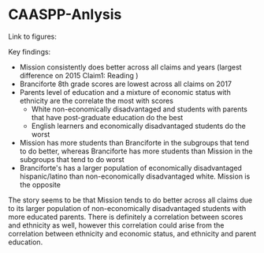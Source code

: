 # CAASPP-Anlysis

Link to figures: 

Key findings:

* Mission consistently does better across all claims and years (largest difference on 2015 Claim1: Reading )
* Branciforte 8th grade scores are lowest across all claims on 2017
* Parents level of education and a mixture of economic status with ethnicity are the correlate the most with scores
     -  White non-economically disadvantaged and students with 
         parents that have post-graduate education do the best
     -  English learners and economically disadvantaged students do 
         the worst
* Mission has more students than Branciforte in the subgroups that tend to do 
  better, whereas Branciforte has more students than Mission in the 
  subgroups that tend to do worst
* Branciforte's has a larger population of economically disadvantaged 
  hispanic/latino than non-economically disadvantaged white. Mission is the 
  opposite

The story seems to be that Mission tends to do better across all claims due to its larger population of non-economically disadvantaged students with more educated parents. There is definitely a correlation between scores and ethnicity as well, however this correlation could arise from the correlation between ethnicity and economic status, and ethnicity and parent education.